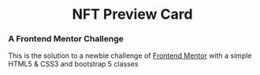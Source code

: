 <h1 align="center">NFT Preview Card</h1>
<h3>A Frontend Mentor Challenge</h3>
<p>This is the solution to a newbie challenge of <a href="https://www.frontendmentor.io/">Frontend Mentor</a> with a simple HTML5 & CSS3 and bootstrap 5 classes </p>
